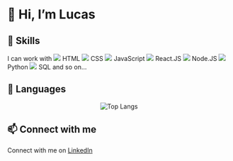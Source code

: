 # 👋 Hi, I’m Lucas

## 🌱 Skills
I can work with 
<img src="https://img.icons8.com/color/48/000000/html-5--v1.png"/> HTML
<img src="https://img.icons8.com/color/48/000000/css3.png"/> CSS
<img src="https://img.icons8.com/color/48/000000/javascript.png"/> JavaScript
<img src="https://img.icons8.com/office/48/000000/react.png"/> React.JS
<img src="https://img.icons8.com/color/48/000000/nodejs.png"/> Node.JS
<img src="https://img.icons8.com/color/48/000000/python.png"/> Python
<img src="https://img.icons8.com/color/48/000000/sql.png"/> SQL
  and so on...


## 🌱 Languages
<p align="center">
  <img src="https://github-readme-stats.vercel.app/api/top-langs/?username=lucasgabwinter&langs_count=8&theme=radical&layout=compact" alt="Top Langs"/>
</p>

## 📫 Connect with me 
Connect with me on [LinkedIn](https://www.linkedin.com/in/lucas-gabriel-winter-205a44177/)

